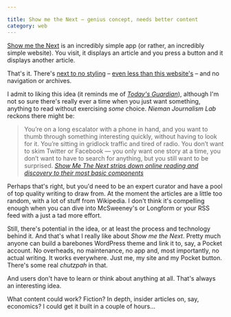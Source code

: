 ```yaml
---

title: Show me the Next – genius concept, needs better content
category: web
---
```


[Show me the Next](https://showmethenext.com/) is an incredibly simple app (or rather, an incredibly simple website). You visit, it displays an article and you press a button and it displays another article.

That's it. There's [next to no styling](https://showmethenext.com/wp-content/themes/smtn/style.css) &#8211; [even less than this website's](/why-my-site-is-so-simple/) &#8211; and no navigation or archives.

I admit to liking this idea (it reminds me of <cite>[Today's Guardian](https://guardian.gyford.com/)</cite>), although I'm not so sure there's really ever a time when you just want something, anything to read without exercising _some_ choice. <cite>Nieman Journalism Lab</cite> reckons there might be:

> You’re on a long escalator with a phone in hand, and you want to thumb through something interesting quickly, without having to look for it. You’re sitting in gridlock traffic and tired of radio. You don’t want to skim Twitter or Facebook — you only want one story at a time, you don’t want to have to search for anything, but you still want to be surprised. <cite>[Show Me The Next strips down online reading and discovery to their most basic components](https://www.niemanlab.org/2015/09/show-me-the-next-strips-down-online-reading-and-discovery-to-their-most-basic-components/)</cite>

Perhaps that's right, but you'd need to be an expert curator and have a pool of top quality writing to draw from. At the moment the articles are a little too random, with a lot of stuff from Wikipedia. I don't think it's compelling enough when you can dive into McSweeney's or Longform or your RSS feed with a just a tad more effort.

Still, there's potential in the idea, or at least the process and technology behind it. And that's what I really like about <cite>Show me the Next</cite>. Pretty much anyone can build a barebones WordPress theme and link it to, say, a Pocket account. No overheads, no maintenance, no app and, most importantly, no actual writing. It works everywhere. Just me, my site and my Pocket button. There's some real _chutzpah_ in that.

And users don't have to learn or think about anything at all. That's always an interesting idea.

What content could work? Fiction? In depth, insider articles on, say, economics? I could get it built in a couple of hours&hellip;
